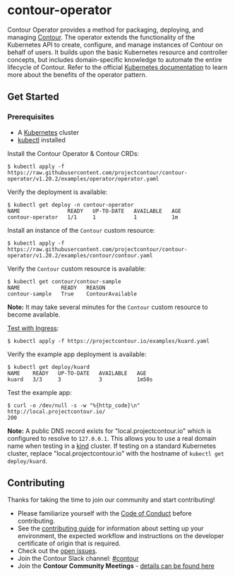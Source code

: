 # contour-operator
Contour Operator provides a method for packaging, deploying, and managing [Contour][1]. The operator extends the
functionality of the Kubernetes API to create, configure, and manage instances of Contour on behalf of users. It builds
upon the basic Kubernetes resource and controller concepts, but includes domain-specific knowledge to automate the
entire lifecycle of Contour. Refer to the official [Kubernetes documentation][2] to learn more about the benefits of the
operator pattern.

## Get Started

### Prerequisites

* A [Kubernetes](https://kubernetes.io/) cluster
* [kubectl](https://kubernetes.io/docs/tasks/tools/install-kubectl/) installed

Install the Contour Operator & Contour CRDs:
```
$ kubectl apply -f https://raw.githubusercontent.com/projectcontour/contour-operator/v1.20.2/examples/operator/operator.yaml
```

Verify the deployment is available:
```
$ kubectl get deploy -n contour-operator
NAME               READY   UP-TO-DATE   AVAILABLE   AGE
contour-operator   1/1     1            1           1m
```

Install an instance of the `Contour` custom resource:
```
$ kubectl apply -f https://raw.githubusercontent.com/projectcontour/contour-operator/v1.20.2/examples/contour/contour.yaml
```

Verify the `Contour` custom resource is available:
```
$ kubectl get contour/contour-sample
NAME             READY   REASON
contour-sample   True    ContourAvailable
```

__Note:__ It may take several minutes for the `Contour` custom resource to become available.

[Test with Ingress](https://projectcontour.io/docs/v1.20.2/deploy-options/#test-with-ingress):
```
$ kubectl apply -f https://projectcontour.io/examples/kuard.yaml
```

Verify the example app deployment is available:
```
$ kubectl get deploy/kuard
NAME    READY   UP-TO-DATE   AVAILABLE   AGE
kuard   3/3     3            3           1m50s
```

Test the example app:
```
$ curl -o /dev/null -s -w "%{http_code}\n" http://local.projectcontour.io/
200
```

**Note:** A public DNS record exists for "local.projectcontour.io" which is
configured to resolve to `127.0.0.1`. This allows you to use a real domain name
when testing in a [kind](https://kind.sigs.k8s.io/) cluster. If testing on a
standard Kubernetes cluster, replace "local.projectcontour.io" with the
hostname of `kubectl get deploy/kuard`.

## Contributing

Thanks for taking the time to join our community and start contributing!

- Please familiarize yourself with the
[Code of Conduct](https://github.com/projectcontour/contour/blob/v1.20.2/CODE_OF_CONDUCT.md) before contributing.
- See the [contributing guide](docs/CONTRIBUTING.md) for information about setting up your environment, the expected
workflow and instructions on the developer certificate of origin that is required.
- Check out the [open issues](https://github.com/projectcontour/contour-operator/issues).
- Join the Contour Slack channel: [#contour](https://kubernetes.slack.com/messages/contour/)
- Join the **Contour Community Meetings** - [details can be found here](https://projectcontour.io/community)

[1]: https://projectcontour.io/
[2]: https://kubernetes.io/docs/concepts/extend-kubernetes/operator/

